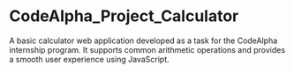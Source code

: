 # CodeAlpha_Project_Calculator
A basic calculator web application developed as a task for the CodeAlpha internship program. It supports common arithmetic operations and provides a smooth user experience using JavaScript.
